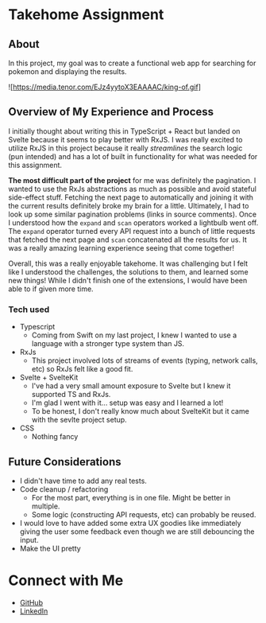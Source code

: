 # Takehome Assignment

## About

In this project, my goal was to create a functional web app for searching for pokemon and displaying the results.

![https://media.tenor.com/EJz4yytoX3EAAAAC/king-of.gif]

## Overview of My Experience and Process

I initially thought about writing this in TypeScript + React but landed on Svelte because it seems to play better with RxJS. I was really excited to utilize RxJS in this project because it really _streamlines_ the search logic (pun intended) and has a lot of built in functionality for what was needed for this assignment.

**The most difficult part of the project** for me was definitely the pagination. I wanted to use the RxJs abstractions as much as possible and avoid stateful side-effect stuff. Fetching the next page to automatically and joining it with the current results definitely broke my brain for a little. Ultimately, I had to look up some similar pagination problems (links in source comments). Once I understood how the `expand` and `scan` operators worked a lightbulb went off. The `expand` operator turned every API request into a bunch of little requests that fetched the next page and `scan` concatenated all the results for us. It was a really amazing learning experience seeing that come together!

Overall, this was a really enjoyable takehome. It was challenging but I felt like I understood the challenges, the solutions to them, and learned some new things! While I didn't finish one of the extensions, I would have been able to if given more time.

### Tech used

- Typescript
  - Coming from Swift on my last project, I knew I wanted to use a language with a stronger type system than JS.
- RxJs
  - This project involved lots of streams of events (typing, network calls, etc) so RxJs felt like a good fit.
- Svelte + SvelteKit
  - I've had a very small amount exposure to Svelte but I knew it supported TS and RxJs.
  - I'm glad I went with it... setup was easy and I learned a lot!
  - To be honest, I don't really know much about SvelteKit but it came with the sevlte project setup.
- CSS
  - Nothing fancy

## Future Considerations

- I didn't have time to add any real tests.
- Code cleanup / refactoring
  - For the most part, everything is in one file. Might be better in multiple.
  - Some logic (constructing API requests, etc) can probably be reused.
- I would love to have added some extra UX goodies like immediately giving the user some feedback even though we are still debouncing the input.
- Make the UI pretty

# Connect with Me

- [GitHub](https://github.com/KATIETOLER/)
- [LinkedIn](https://linkedin.com/in/katie--toler)
